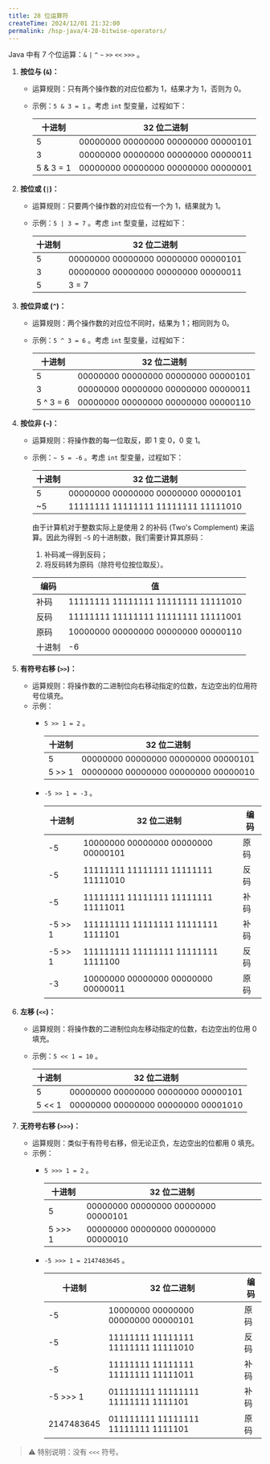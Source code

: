 ```yaml
---
title: 28 位运算符
createTime: 2024/12/01 21:32:00
permalink: /hsp-java/4-28-bitwise-operators/
---
```


Java 中有 7 个位运算：`&` `|` `^` `~` `>>` `<<` `>>>` 。

1. **按位与 (****`&`****)：**
	- 运算规则：只有两个操作数的对应位都为 1，结果才为 1，否则为 0。
	- 示例：`5 & 3 = 1`  。考虑 `int` 型变量，过程如下：

		| 十进制       | 32 位二进制                             |
		| --------- | ----------------------------------- |
		| 5         | 00000000 00000000 00000000 00000101 |
		| 3         | 00000000 00000000 00000000 00000011 |
		| 5 & 3 = 1 | 00000000 00000000 00000000 00000001 |

2. **按位或 (****`|`****)：**
	- 运算规则：只要两个操作数的对应位有一个为 1，结果就为 1。
	- 示例：`5 | 3 = 7` 。考虑 `int` 型变量，过程如下：

		| 十进制       | 32 位二进制                             |
		| --------- | ----------------------------------- |
		| 5         | 00000000 00000000 00000000 00000101 |
		| 3         | 00000000 00000000 00000000 00000011 |
		| 5 | 3 = 7 | 00000000 00000000 00000000 00000111 |

3. **按位异或 (****`^`****)：**
	- 运算规则：两个操作数的对应位不同时，结果为 1；相同则为 0。
	- 示例：`5 ^ 3 = 6` 。考虑 `int` 型变量，过程如下：

		| 十进制       | 32 位二进制                             |
		| --------- | ----------------------------------- |
		| 5         | 00000000 00000000 00000000 00000101 |
		| 3         | 00000000 00000000 00000000 00000011 |
		| 5 ^ 3 = 6 | 00000000 00000000 00000000 00000110 |

4. **按位非 (****`~`****)：**
	- 运算规则：将操作数的每一位取反，即 1 变 0，0 变 1。
	- 示例：`~ 5 = -6`  。考虑 `int` 型变量，过程如下：

		| 十进制 | 32 位二进制                             |
		| --- | ----------------------------------- |
		| 5   | 00000000 00000000 00000000 00000101 |
		| ~5  | 11111111 11111111 11111111 11111010 |


		由于计算机对于整数实际上是使用 2 的补码 (Two's Complement) 来运算。因此为得到 `~5`  的十进制数，我们需要计算其原码：

    	1. 补码减一得到反码；
    	2. 将反码转为原码（除符号位按位取反）。

    	| 编码  | 值                                   |
    	| --- | ----------------------------------- |
    	| 补码  | 11111111 11111111 11111111 11111010 |
    	| 反码  | 11111111 11111111 11111111 11111001 |
    	| 原码  | 10000000 00000000 00000000 00000110 |
    	| 十进制 | -6                                  |

5. **有符号右移 (****`>>`****)：**
	- 运算规则：将操作数的二进制位向右移动指定的位数，左边空出的位用符号位填充。
	- 示例：
		- `5 >> 1 = 2` 。

			| 十进制    | 32 位二进制                             |
			| ------ | ----------------------------------- |
			| 5      | 00000000 00000000 00000000 00000101 |
			| 5 >> 1 | 00000000 00000000 00000000 00000010 |

		- `-5 >> 1 = -3` 。

			| 十进制     | 32 位二进制                             | 编码 |
			| ------- | ----------------------------------- | -- |
			| -5      | 10000000 00000000 00000000 00000101 | 原码 |
			| -5      | 11111111 11111111 11111111 11111010 | 反码 |
			| -5      | 11111111 11111111 11111111 11111011 | 补码 |
			| -5 >> 1 | 111111111 11111111 11111111 1111101 | 补码 |
			| -5 >> 1 | 111111111 11111111 11111111 1111100 | 反码 |
			| -3      | 10000000 00000000 00000000 00000011 | 原码 |

6. **左移 (****`<<`****)：**
	- 运算规则：将操作数的二进制位向左移动指定的位数，右边空出的位用 0 填充。
	- 示例：`5 << 1 = 10` 。

		| 十进制    | 32 位二进制                             |
		| ------ | ----------------------------------- |
		| 5      | 00000000 00000000 00000000 00000101 |
		| 5 << 1 | 00000000 00000000 00000000 00001010 |

7. **无符号右移 (****`>>>`****)：**
	- 运算规则：类似于有符号右移，但无论正负，左边空出的位都用 0 填充。
	- 示例：
		- `5 >>> 1 = 2`  。

			| 十进制     | 32 位二进制                             |
			| ------- | ----------------------------------- |
			| 5       | 00000000 00000000 00000000 00000101 |
			| 5 >>> 1 | 00000000 00000000 00000000 00000010 |

		- `-5 >>> 1 = 2147483645` 。

			| 十进制        | 32 位二进制                             | 编码 |
			| ---------- | ----------------------------------- | -- |
			| -5         | 10000000 00000000 00000000 00000101 | 原码 |
			| -5         | 11111111 11111111 11111111 11111010 | 反码 |
			| -5         | 11111111 11111111 11111111 11111011 | 补码 |
			| -5 >>> 1   | 011111111 11111111 11111111 1111101 | 补码 |
			| 2147483645 | 011111111 11111111 11111111 1111101 | 原码 |


> ⚠️ 特别说明：没有 `<<<` 符号。


